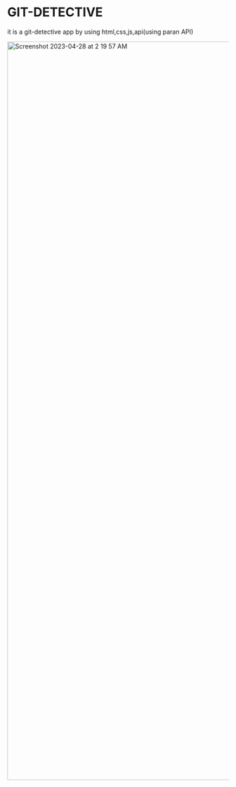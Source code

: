 # GIT-DETECTIVE

it is a git-detective app
by using html,css,js,api(using paran API)

<img width="1680" alt="Screenshot 2023-04-28 at 2 19 57 AM" src="https://user-images.githubusercontent.com/84793455/234991380-a1d961cf-25c2-42b8-a506-5e1fa84d260a.png">
